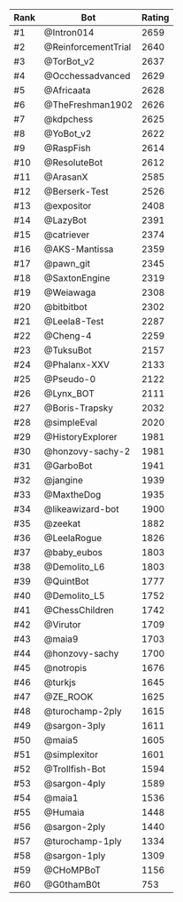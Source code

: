 Rank|Bot|Rating
---|---|---
#1|@Intron014|2659
#2|@ReinforcementTrial|2640
#3|@TorBot_v2|2637
#4|@Occhessadvanced|2629
#5|@Africaata|2628
#6|@TheFreshman1902|2626
#7|@kdpchess|2625
#8|@YoBot_v2|2622
#9|@RaspFish|2614
#10|@ResoluteBot|2612
#11|@ArasanX|2585
#12|@Berserk-Test|2526
#13|@expositor|2408
#14|@LazyBot|2391
#15|@catriever|2374
#16|@AKS-Mantissa|2359
#17|@pawn_git|2345
#18|@SaxtonEngine|2319
#19|@Weiawaga|2308
#20|@bitbitbot|2302
#21|@Leela8-Test|2287
#22|@Cheng-4|2259
#23|@TuksuBot|2157
#24|@Phalanx-XXV|2133
#25|@Pseudo-0|2122
#26|@Lynx_BOT|2111
#27|@Boris-Trapsky|2032
#28|@simpleEval|2020
#29|@HistoryExplorer|1981
#30|@honzovy-sachy-2|1981
#31|@GarboBot|1941
#32|@jangine|1939
#33|@MaxtheDog|1935
#34|@likeawizard-bot|1900
#35|@zeekat|1882
#36|@LeelaRogue|1826
#37|@baby_eubos|1803
#38|@Demolito_L6|1803
#39|@QuintBot|1777
#40|@Demolito_L5|1752
#41|@ChessChildren|1742
#42|@Virutor|1709
#43|@maia9|1703
#44|@honzovy-sachy|1700
#45|@notropis|1676
#46|@turkjs|1645
#47|@ZE_ROOK|1625
#48|@turochamp-2ply|1615
#49|@sargon-3ply|1611
#50|@maia5|1605
#51|@simplexitor|1601
#52|@Trollfish-Bot|1594
#53|@sargon-4ply|1589
#54|@maia1|1536
#55|@Humaia|1448
#56|@sargon-2ply|1440
#57|@turochamp-1ply|1334
#58|@sargon-1ply|1309
#59|@CHoMPBoT|1156
#60|@G0thamB0t|753
